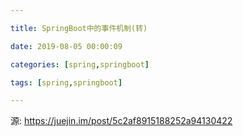 ```yaml
---

title: SpringBoot中的事件机制(转)

date: 2019-08-05 00:00:09

categories: [spring,springboot]

tags: [spring,springboot]

---
```


源: https://juejin.im/post/5c2af8915188252a94130422



<!--more-->


